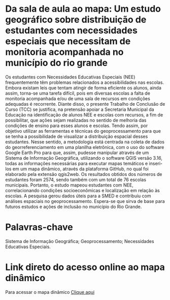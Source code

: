 # Da sala de aula ao mapa: Um estudo geográfico sobre distribuição de estudantes com necessidades especiais que necessitam de monitoria acompanhada no município do rio grande
Os estudantes com Necessidades Educativas Especiais (NEE) frequentemente têm problemas relacionados a acessibilidades nas escolas. Embora existam leis que tentam atingir de forma eficiente os alunos, ainda assim, torna-se uma tarefa difícil, pois em diversas escolas a falta de monitoria acompanhada e/ou de uma sala de recursos em condições adequadas é recorrente. Diante disso, o presente Trabalho de Conclusão de Curso (TCC) se justifica, na pretensão apoiar a Secretaria Municipal da Educação na identificação de alunos NEE e escolas com recursos, a fim de possibilitar, que ações sejam realizadas no sentido de melhoria das condições de ensino para esses alunos e escolas. Tendo assim, por objetivo utilizar as ferramentas e técnicas do geoprocessamento para que se tenha a possibilidade de visualizar a distribuição espacial desses estudantes. Nesse sentido, a metodologia está centrada na coleta de dados do georreferenciamento em uma planilha eletrônica, com o uso do software Google Earth Pro para que, assim, pudesse manipular através de um Sistema de Informação Geográfica, utilizando o software QGIS versão 3.16, todas as informações necessárias para executar mapas temáticos e inseri-los em um mapa dinâmico, através da plataforma GitHub, no qual foi elaborado pela extensão qgis2web. Os resultados obtidos  dos números de estudantes foram 2574, sendo também com um total de 76 escolas municipais. Portanto, o estudo mapeou estudantes com NEE, correlacionando condições socioeconômicas e localização em relação às escolas. A pesquisa gerou dados úteis para a SMED e contribuiu com análises espaciais no geoprocessamento. Espera-se que sirva de base para futuros estudos e ações de inclusão no município do Rio Grande.
# Palavras-chave
Sistema de Informação Geográfica; Geoprocessamento; Necessidades Educativas Especiais.
# Link direto do acesso online ao mapa dinâmico
Para acessar o mapa dinâmico <a href="https://bigrafinha.github.io/EstudantesNEE_RG_RS/">Clique aqui
